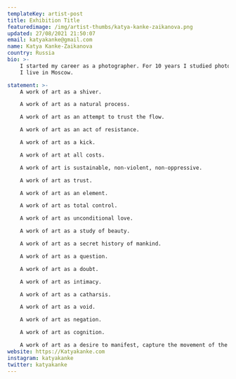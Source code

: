 ```yaml
---
templateKey: artist-post
title: Exhibition Title
featuredimage: /img/artist-thumbs/katya-kanke-zaikanova.png
updated: 27/08/2021 21:50:07
email: katyakanke@gmail.com
name: Katya Kanke-Zaikanova
country: Russia
bio: >-
    I started my career as a photographer. For 10 years I studied photography and filmmaking, and later began to combine different media in my art. I work with photography, performance art, create videos and drawings. My experience of motherhood played an important role in my artistic practice.
    I live in Moscow. 

statement: >-
    A work of art as a shiver.

    A work of art as a natural process.

    A work of art as an attempt to trust the flow.

    A work of art as an act of resistance.

    A work of art as a kick.

    A work of art at all costs.

    A work of art is sustainable, non-violent, non-oppressive.

    A work of art as trust.

    A work of art as an element.

    A work of art as total control.

    A work of art as unconditional love.

    A work of art as a study of beauty.

    A work of art as a secret history of mankind.

    A work of art as a question.

    A work of art as a doubt.

    A work of art as intimacy.

    A work of art as a catharsis.

    A work of art as a void.

    A work of art as negation.

    A work of art as cognition.

    A work of art as a desire to manifest, capture the movement of the wind, reveal it to the eye and make it invisible again.
website: https://Katyakanke.com
instagram: katyakanke
twitter: katyakanke
---
```

